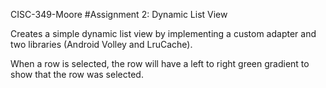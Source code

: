CISC-349-Moore
#Assignment 2: Dynamic List View

Creates a simple dynamic list view by implementing a custom adapter and two libraries (Android Volley and LruCache).

When a row is selected, the row will have a left to right green gradient to show that the row was selected.
